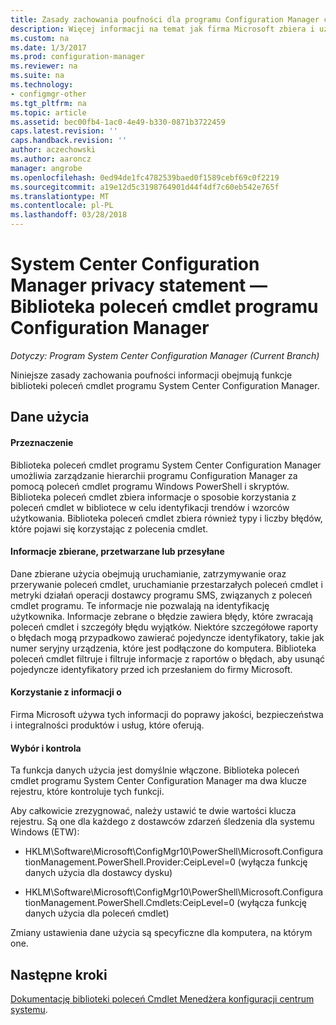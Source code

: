```yaml
---
title: Zasady zachowania poufności dla programu Configuration Manager cmdletlLibrary
description: Więcej informacji na temat jak firma Microsoft zbiera i używa danych związanych z biblioteki poleceń cmdlet programu System Center Configuration Manager.
ms.custom: na
ms.date: 1/3/2017
ms.prod: configuration-manager
ms.reviewer: na
ms.suite: na
ms.technology:
- configmgr-other
ms.tgt_pltfrm: na
ms.topic: article
ms.assetid: bec00fb4-1ac0-4e49-b330-0871b3722459
caps.latest.revision: ''
caps.handback.revision: ''
author: aczechowski
ms.author: aaroncz
manager: angrobe
ms.openlocfilehash: 0ed94de1fc4782539baed0f1589cebf69c0f2219
ms.sourcegitcommit: a19e12d5c3198764901d44f4df7c60eb542e765f
ms.translationtype: MT
ms.contentlocale: pl-PL
ms.lasthandoff: 03/28/2018
---
```

# <a name="system-center-configuration-manager-privacy-statement---configuration-manager-cmdlet-library"></a>System Center Configuration Manager privacy statement — Biblioteka poleceń cmdlet programu Configuration Manager

*Dotyczy: Program System Center Configuration Manager (Current Branch)*

Niniejsze zasady zachowania poufności informacji obejmują funkcje biblioteki poleceń cmdlet programu System Center Configuration Manager.  

## <a name="usage-data"></a>Dane użycia  

#### <a name="what-this-feature-does"></a>Przeznaczenie   

Biblioteka poleceń cmdlet programu System Center Configuration Manager umożliwia zarządzanie hierarchii programu Configuration Manager za pomocą poleceń cmdlet programu Windows PowerShell i skryptów. Biblioteka poleceń cmdlet zbiera informacje o sposobie korzystania z poleceń cmdlet w bibliotece w celu identyfikacji trendów i wzorców użytkowania. Biblioteka poleceń cmdlet zbiera również typy i liczby błędów, które pojawi się korzystając z polecenia cmdlet.  

#### <a name="information-collected-processed-or-transmitted"></a>Informacje zbierane, przetwarzane lub przesyłane
   
Dane zbierane użycia obejmują uruchamianie, zatrzymywanie oraz przerywanie poleceń cmdlet, uruchamianie przestarzałych poleceń cmdlet i metryki działań operacji dostawcy programu SMS, związanych z poleceń cmdlet programu. Te informacje nie pozwalają na identyfikację użytkownika. Informacje zebrane o błędzie zawiera błędy, które zwracają poleceń cmdlet i szczegóły błędu wyjątków. Niektóre szczegółowe raporty o błędach mogą przypadkowo zawierać pojedyncze identyfikatory, takie jak numer seryjny urządzenia, które jest podłączone do komputera. Biblioteka poleceń cmdlet filtruje i filtruje informacje z raportów o błędach, aby usunąć pojedyncze identyfikatory przed ich przesłaniem do firmy Microsoft.  

#### <a name="use-of-information"></a>Korzystanie z informacji o
   
Firma Microsoft używa tych informacji do poprawy jakości, bezpieczeństwa i integralności produktów i usług, które oferują.  

#### <a name="choicecontrol"></a>Wybór i kontrola   

Ta funkcja danych użycia jest domyślnie włączone. Biblioteka poleceń cmdlet programu System Center Configuration Manager ma dwa klucze rejestru, które kontroluje tych funkcji.  

 Aby całkowicie zrezygnować, należy ustawić te dwie wartości klucza rejestru. Są one dla każdego z dostawców zdarzeń śledzenia dla systemu Windows (ETW):  

-   HKLM\Software\Microsoft\ConfigMgr10\PowerShell\Microsoft.ConfigurationManagement.PowerShell.Provider:CeipLevel=0 (wyłącza funkcję danych użycia dla dostawcy dysku)  

-   HKLM\Software\Microsoft\ConfigMgr10\PowerShell\Microsoft.ConfigurationManagement.PowerShell.Cmdlets:CeipLevel=0 (wyłącza funkcję danych użycia dla poleceń cmdlet)  

 Zmiany ustawienia dane użycia są specyficzne dla komputera, na którym one.  


## <a name="next-steps"></a>Następne kroki

[Dokumentację biblioteki poleceń Cmdlet Menedżera konfiguracji centrum systemu](https://docs.microsoft.com/powershell/sccm/configurationmanager/).   
